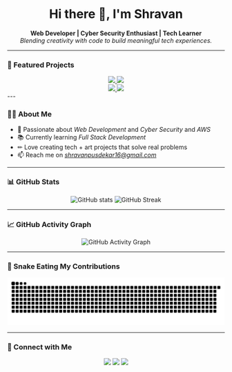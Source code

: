 <h1 align="center">Hi there 👋, I'm Shravan</h1>

<p align="center">
  
</p>

<p align="center">
  <strong>Web Developer | Cyber Security Enthusiast | Tech Learner</strong><br>
  <em>Blending creativity with code to build meaningful tech experiences.</em>
</p>

---
### 🚀 Featured Projects

<div align="center">

  <!-- First row -->
  <a href="https://github.com/jaydhurve09/Realtime-Chat-App" target="_blank">
    <img src="https://github-readme-stats.vercel.app/api/pin/?username=jaydhurve09&repo=Realtime-Chat-App&theme=radical" />
  </a>
  <a href="https://github.com/jaydhurve09/Job-Application-using-Java-Spring-Boot" target="_blank">
    <img src="https://github-readme-stats.vercel.app/api/pin/?username=jaydhurve09&repo=Job-Application-using-Java-Spring-Boot&theme=radical" />
  </a>

  <br>

  <!-- Second row -->
  <a href="https://github.com/jaydhurve09/Pong-Game" target="_blank">
    <img src="https://github-readme-stats.vercel.app/api/pin/?username=jaydhurve09&repo=Pong-Game&theme=radical" />
  </a>
  <a href="https://github.com/jaydhurve09/To-do-List-App" target="_blank">
    <img src="https://github-readme-stats.vercel.app/api/pin/?username=jaydhurve09&repo=To-do-List-App&theme=radical" />
  </a>

</div>
---

### 👨‍💻 About Me

- 🎯 Passionate about *Web Development* and *Cyber Security* and *AWS*
- 📚 Currently learning *Full Stack Development*
- ✏ Love creating tech + art projects that solve real problems
- 📫 Reach me on  *shravanpusdekar16@gmail.com*

---

### 📊 GitHub Stats

<p align="center">
  <img src="https://github-readme-stats.vercel.app/api?username=jaydhurve09&show_icons=true&theme=radical" alt="GitHub stats" height="160"/>
  <img src="https://github-readme-streak-stats.herokuapp.com?user=jaydhurve09&theme=radical" alt="GitHub Streak" height="160"/>
</p>

---

### 📈 GitHub Activity Graph

<p align="center">
  <img src="https://github-readme-activity-graph.vercel.app/graph?username=jaydhurve09&theme=react-dark&area=true&hide_border=true" alt="GitHub Activity Graph" />
</p>

---

### 🐍 Snake Eating My Contributions

<p align="center">
  <img src="https://github.com/jaydhurve09/jaydhurve09/raw/output/github-contribution-grid-snake.svg" alt="Snake animation" />
</p>

---

### 🔗 Connect with Me

<p align="center">
  <a href="https://portfoilio-shravanpusdekar.netlify.app/" target="_blank"><img src="https://img.shields.io/badge/Portfolio-000?style=for-the-badge&logo=vercel&logoColor=white" /></a>
  <a href="https://linkedin.com/in/shravanpusdekar" target="_blank"><img src="https://img.shields.io/badge/LinkedIn-0A66C2?style=for-the-badge&logo=linkedin&logoColor=white" /></a>
  <a href="mailto:shravanpusdekar16@gmail.com"><img src="https://img.shields.io/badge/Email-D14836?style=for-the-badge&logo=gmail&logoColor=white" /></a>
</p>

